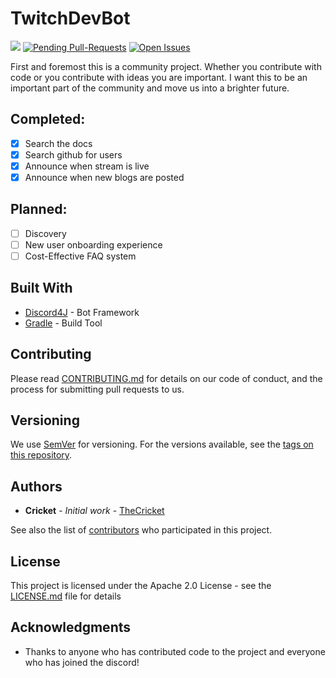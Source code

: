 # TwitchDevBot

[![](https://img.shields.io/discord/504015559252377601.svg)](https://discordapp.com/invite/G8UQqNy) [![Pending Pull-Requests](http://githubbadges.herokuapp.com/boennemann/badges/pulls.svg?style=flat)](https://github.com/thecricket/twitchdevbot/pulls) [![Open Issues](http://githubbadges.herokuapp.com/boennemann/badges/issues.svg?style=flat)](https://github.com/thecricket/twitchdevbot/issues)

First and foremost this is a community project. Whether you contribute with code or you contribute with ideas you are important. I want this to be an important part of the community and move us into a brighter future.

## Completed:
- [x] Search the docs
- [x] Search github for users
- [x] Announce when stream is live
- [x] Announce when new blogs are posted

## Planned:
- [ ] Discovery
- [ ] New user onboarding experience
- [ ] Cost-Effective FAQ system

## Built With

* [Discord4J](https://github.com/Discord4J/Discord4J) - Bot Framework
* [Gradle](https://gradle.org/) - Build Tool

## Contributing

Please read [CONTRIBUTING.md](https://gist.github.com/PurpleBooth/b24679402957c63ec426) for details on our code of conduct, and the process for submitting pull requests to us.

## Versioning

We use [SemVer](http://semver.org/) for versioning. For the versions available, see the [tags on this repository](https://github.com/your/project/tags).

## Authors

* **Cricket** - *Initial work* - [TheCricket](https://github.com/TheCricket)

See also the list of [contributors](https://github.com/your/project/contributors) who participated in this project.

## License

This project is licensed under the Apache 2.0 License - see the [LICENSE.md](LICENSE.md) file for details

## Acknowledgments

* Thanks to anyone who has contributed code to the project and everyone who has joined the discord!